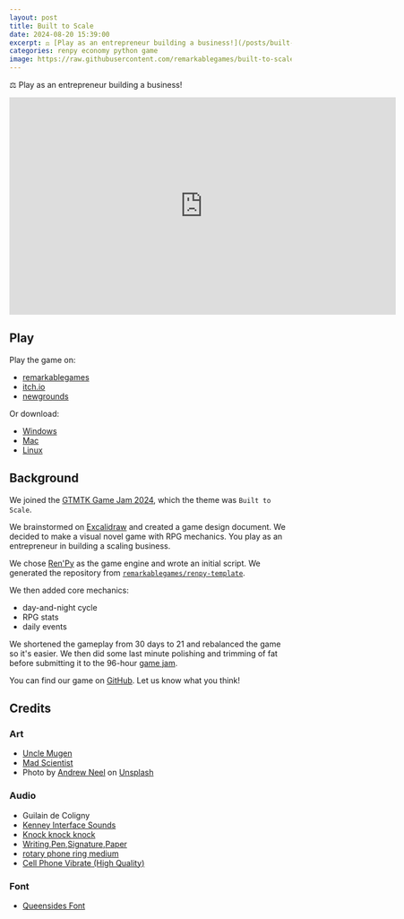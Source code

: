 ```yaml
---
layout: post
title: Built to Scale
date: 2024-08-20 15:39:00
excerpt: ⚖️ [Play as an entrepreneur building a business!](/posts/built-to-scale)
categories: renpy economy python game
image: https://raw.githubusercontent.com/remarkablegames/built-to-scale/master/design/cover.jpg
---
```


⚖️ Play as an entrepreneur building a business!

<iframe src="https://remarkablegames.org/built-to-scale/" frameBorder="0" width="690" height="388" style="display: block; margin: 0 auto;"></iframe>

## Play

Play the game on:

- [remarkablegames](https://remarkablegames.org/built-to-scale)
- [itch.io](https://remarkablegames.itch.io/built-to-scale)
- [newgrounds](https://www.newgrounds.com/portal/view/945558)

Or download:

- [Windows](https://github.com/remarkablegames/built-to-scale/releases/latest/download/win.zip)
- [Mac](https://github.com/remarkablegames/built-to-scale/releases/latest/download/mac.zip)
- [Linux](https://github.com/remarkablegames/built-to-scale/releases/latest/download/pc.zip)

## Background

We joined the [GTMTK Game Jam 2024](https://itch.io/jam/gmtk-2024), which the theme was `Built to Scale`.

We brainstormed on [Excalidraw](https://excalidraw.com/#json=y8nO6uwZN7OQLXonmG9WB,TJgAuz71GFU8QkH8YdFVoA) and created a game design document. We decided to make a visual novel game with RPG mechanics. You play as an entrepreneur in building a scaling business.

We chose [Ren'Py](https://www.renpy.org/) as the game engine and wrote an initial script. We generated the repository from [`remarkablegames/renpy-template`](https://github.com/remarkablegames/renpy-template).

We then added core mechanics:

- day-and-night cycle
- RPG stats
- daily events

We shortened the gameplay from 30 days to 21 and rebalanced the game so it's easier. We then did some last minute polishing and trimming of fat before submitting it to the 96-hour [game jam](https://itch.io/jam/gmtk-2024/rate/2910953).

You can find our game on [GitHub](https://github.com/remarkablegames/built-to-scale). Let us know what you think!

## Credits

### Art

- [Uncle Mugen](https://lemmasoft.renai.us/forums/viewtopic.php?t=17302)
- [Mad Scientist](https://twitter.com/mad_scientist92)
- Photo by [Andrew Neel](https://unsplash.com/@andrewtneel) on [Unsplash](https://unsplash.com/photos/macbook-pro-white-ceramic-mugand-black-smartphone-on-table-cckf4TsHAuw)

### Audio

- Guilain de Coligny
- [Kenney Interface Sounds](https://kenney.nl/assets/interface-sounds)
- [Knock knock knock](https://pixabay.com/sound-effects/knock-knock-knock-40474/)
- [Writing,Pen,Signature,Paper](https://pixabay.com/sound-effects/writingpensignaturepaper-102967/)
- [rotary phone ring medium](https://pixabay.com/sound-effects/rotary-phone-ring-medium-103869/)
- [Cell Phone Vibrate (High Quality)](https://pixabay.com/sound-effects/cell-phone-vibrate-high-quality-34034/)

### Font

- [Queensides Font](https://www.fontspace.com/queensides-font-f90306)
